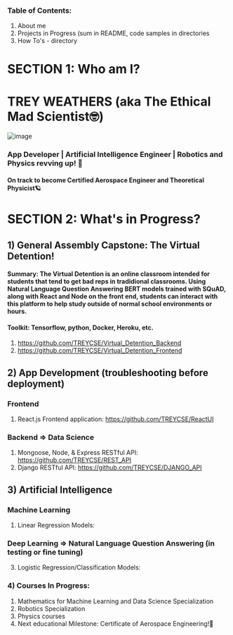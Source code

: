 ### Table of Contents:
1. About me
2. Projects in Progress (sum in README, code samples in directories
3. How To's - directory 

# SECTION 1: Who am I?
# TREY WEATHERS (aka The Ethical Mad Scientist🤓)
  ![image](https://i.imgur.com/MLKKooE.jpg)

### App Developer | Artificial Intelligence Engineer | Robotics and Physics revving up! 🚀 
#### On track to become Certified Aerospace Engineer and Theoretical Physicist🪐

# SECTION 2: What's in Progress?
## 1) General Assembly Capstone: The Virtual Detention!
#### Summary: The Virtual Detention is an online classroom intended for students that tend to get bad reps in tradidional classrooms. Using Natural Language Question Answering BERT models trained with SQuAD, along with React and Node on the front end, students can interact with this platform to help study outside of normal school environments or hours.
#### Toolkit: Tensorflow, python, Docker, Heroku, etc.
1. https://github.com/TREYCSE/Virtual_Detention_Backend
2. https://github.com/TREYCSE/Virtual_Detention_Frontend

## 2) App Development (troubleshooting before deployment)
### Frontend
1. React.js Frontend application: https://github.com/TREYCSE/ReactUI

### Backend => Data Science
1. Mongoose, Node, & Express RESTful API: https://github.com/TREYCSE/REST_API
2. Django RESTful API: https://github.com/TREYCSE/DJANGO_API

## 3) Artificial Intelligence
### Machine Learning
1. Linear Regression Models:
### Deep Learning => Natural Language Question Answering (in testing or fine tuning)
3. Logistic Regression/Classification Models:

### 4) Courses In Progress:
1. Mathematics for Machine Learning and Data Science Specialization
2. Robotics Specialization
3. Physics courses
4. Next educational Milestone: Certificate of Aerospace Engineering!🚀
